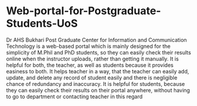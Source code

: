 # Web-portal-for-Postgraduate-Students-UoS

Dr AHS Bukhari Post Graduate Center for Information and Communication Technology is a 
web-based portal which is mainly designed for the simplicity of M.Phil and PhD students, so 
they can easily check their results online when the instructor uploads, rather than getting it 
manually. It is helpful for both, the teacher, as well as students because it provides easiness to 
both.
It helps teacher in a way, that the teacher can easily add, update, and delete any record of student 
easily and there is negligible chance of redundancy and inaccuracy.
It is helpful for students, because they can easily check their results on their portal anywhere, 
without having to go to department or contacting teacher in this regard
